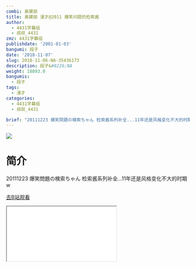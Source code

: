 ```yaml
---
combi: 奥黛丽
title: 奥黛丽 漫才@2011 爆笑问题的检索酱
author:
  - 4431字幕组
  - 叔叔_4431
zmz: 4431字幕组
publishdate: '2001-01-03'
bangumi: 段子
date: '2018-11-07'
slug: 2018-11-06-NA-35436173
description: 段子&#8226;NA
weight: 18893.0
bangumis:
  - 段子
tags:
  - 漫才
categories:
  - 4431字幕组
  - 叔叔_4431

brief: "20111223 爆笑問題の検索ちゃん 检索酱系列补全...11年还是风格变化不大的时期w"
---
```

![](https://i.imgur.com/hAMmlrm.jpg)
# 简介  
20111223 爆笑問題の検索ちゃん
检索酱系列补全...11年还是风格变化不大的时期w  

[去B站观看](https://www.bilibili.com/video/av35436173/)
<div class ="resp-container"><iframe class="testiframe" src="//player.bilibili.com/player.html?aid=35436173"", scrolling="no", allowfullscreen="true" > </iframe></div> 
